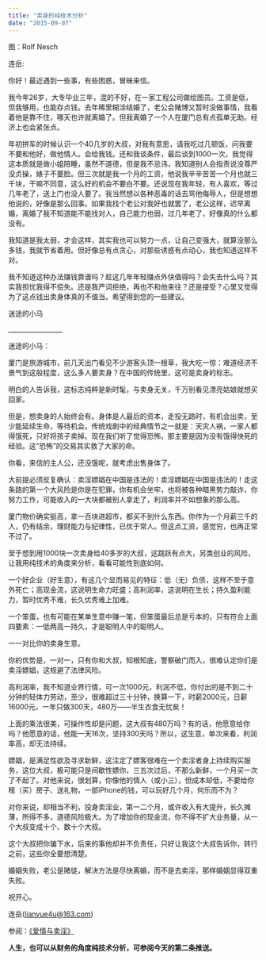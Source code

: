 ```yaml
---
title: "卖身的纯技术分析"
date: "2015-09-07"
---
```


图：Rolf Nesch

连岳:

你好！最近遇到一些事，有些困惑，冒昧来信。

我今年26岁，大专毕业三年，混的不好，在一家工程公司做绘图员。工资是低，但我够用，也能存点钱。去年稀里糊涂结婚了，老公会赌博又暂时没做事情，我看着他是靠不住，哪天也许就离婚了。但我离婚了一个人在厦门总有点孤单无助。经济上也会紧张点。

年初拼车的时候认识一个40几岁的大叔，对我有意思，请我吃过几顿饭，问我要不要和他好，做他情人。会给我钱。还和我谈条件，最后谈到1000一次，我觉得这本质就是做小姐陪睡，虽然不道德，但是我不忌讳，我知道别人会指责说没尊严没贞操，婊子不要脸。但三次就是我一个月的工资，他说我辛辛苦苦一个月也就三千块，干嘛不同意，这么好的机会不要白不要。还说现在我年轻，有人喜欢，等过几年老了，送上门也没人要了。我当然想以各种恶毒的话去骂他侮辱人，但是想想他说的，好像是那么回事。如果我找个老公对我好也就罢了，老公这样，迟早离婚，离婚了我不知道能不能找对人，自己能力也弱，过几年老了，好像真的什么都没有。

我知道是我太弱，才会这样，其实我也可以努力一点，让自己变强大，就算没那么多钱，我就节省着用。但好像总有点贪心，对那些诱惑有点动心，我也知道这样不对。

我不知道这种办法赚钱靠谱吗？趁这几年年轻赚点外快值得吗？会失去什么吗？其实我担忧我得不偿失。还是我严词拒绝，再也不和他来往？还是接受？心里又觉得为了这点钱出卖身体真的不值当。希望得到您的一些建议。

迷途的小马

\_\_\_\_\_\_\_\_\_\_\_\_\_\_\_\_\_

迷途的小马：

厦门是旅游城市，前几天出门看见不少游客头顶一根草，我大吃一惊：难道经济不景气到这般程度，这么多人要卖身？在中国的传统里，这可是卖身的标志。

明白的人告诉我，这标志纯粹是新时髦，与卖身无关，千万别看见漂亮姑娘就想买回家。

但是，想卖身的人始终会有。身体是人最后的资本，走投无路时，有机会出卖，至少能延续生命，等待机会。传统戏剧中的经典情节之一就是：天灾人祸，一家人都得饿死，只好将孩子卖掉。现在我们听了觉得恐怖，那主要是因为没有饿得快死的经验。这“恐怖”的交易其实救了大家的命。

你看，来信的主人公，还没饿呢，就考虑出售身体了。

大前提必须反复确认：卖淫嫖娼在中国是违法的！卖淫嫖娼在中国是违法的！走这条路的第一个大风险是你是在犯罪，你有机会坐牢，也将被各种暗黑势力敲诈，你努力工作，可能收入的一大块都被别人拿走了，利润率并不如想象的那么高。

厦门物价确实挺高，拿一百块进超市，都买不到什么东西。你作为一个月薪三千的人，仍有结余，理财能力与纪律性，已优于常人。但这点工资，感觉穷，也再正常不过了。

至于想到用1000块一次卖身给40多岁的大叔，这跳跃有点大，另类创业的风险，让我用纯技术的角度来分析，看看可能性到底如何。

一个好企业（好生意），有这几个显而易见的特征：低（无）负债，这样不至于意外死亡；高现金流，这说明生命力旺盛；高利润率，这说明在生长；持久盈利能力，暂时优秀不难，长久优秀难上加难。

一个笨蛋，也有可能在某单生意中赚一笔，但笨蛋最后总是亏本的，只有符合上面四要素：一低两高一持久，才是聪明人中的聪明人。

一一对比你的卖身生意。

你的优势是，一对一，只有你和大叔，知根知底，警察破门而入，很难认定你们是卖淫嫖娼，这规避了法律风险。

高利润率，我不知道业界行情，可一次1000元，利润不低，你付出的是不到二十分钟的轻体力劳动，至少，很难超过三十分钟，换算一下，时薪2000元，日薪16000元，一年只做300天，480万——半生衣食无忧矣！

上面的乘法很美，可操作性却是问题，这大叔有480万吗？有的话，他愿意给你吗？他愿意的话，他能一天16次，坚持300天吗？所以，这生意，单次来看，利润率高，却无法持续。

嫖娼，是满足性欲及寻求新鲜，这注定了嫖客很难在一个卖淫者身上持续购买服务，这位大叔，极可能只是间歇性嫖你，三五次过后，不那么新鲜，一个月买一次了不起了。对他来说，很划算，你像他的情人（或小三），但成本却低，不要给你租（买）房子、送礼物，一部iPhone的钱，可以玩好几个月，何乐而不为？

对你来说，却相当不利，投身卖淫业，第一二个月，或许收入有大提升，长久摊薄，所得不多，道德风险极大。为了增加你的现金流，你不得不扩大业务量，从一个大叔变成十个、数十个大叔。

这个大叔把你骗下水，后来的事他却并不负责任，只好让我这个大叔告诉你，转行之前，这些你全要想清楚。

婚姻失败，老公是赌徒，解决方法是尽快离婚，而不是去卖淫，那样婚姻显得双重失败。

祝开心。

连岳(lianyue4u@163.com)

参阅：[《爱情与卖淫》](http://mp.weixin.qq.com/s?__biz=MjM5NDU0Mjk2MQ==&mid=209015147&idx=1&sn=cdca98bcf41888bc54a39b363711a9d9&scene=21#wechat_redirect)

**人生，也可以从财务的角度纯技术分析，可参阅今天的第二条推送。**
